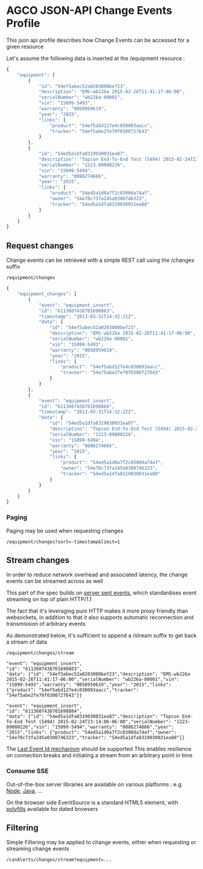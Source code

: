 # AGCO JSON-API Change Events Profile

This json api profile describes how Change Events can be accessed for a given resource

Let's assume the following data is inserted at the /equipment resource :

```javascript
{
    "equipment": [
        {
            "id": "54ef5abec52a0203000bef23",
            "description": "EMS-wb226a 2015-02-26T11:41:17-06:00",
            "serialNumber": "wb226a-00001",
            "vin": "15099-5493",
            "warranty": "0058959619",
            "year": "2015",
            "links": {
                "product": "54ef5abd127e4c030093aacc",
                "tracker": "54ef5abe2fe70f0300727643"
            }
        },
        {
            "id": "54ed5a1dfa8319030031ea87",
            "description": "Topcon End-To-End Test (5494) 2015-02-24T23:14:06-06:00",
            "serialNumber": "1223-09000226",
            "vin": "15099-5494",
            "warranty": "0086274666",
            "year": "2015",
            "links": {
                "product": "54ed5a1d0a7f2c0300da74af",
                "owner": "54e78c73fa245a0300746323",
                "tracker": "54ed5a1dfa8319030031ea88"
            }
        }
    ]
}
```

## Request changes

Change events can be retrieved with a simple REST call using the /changes suffix

```
/equipment/changes
```

```javascript
{
    "equipment_changes": [
        {
            "event": "equipment_insert",
            "id": "6113607438701690883",
            "timestamp": "2013-03-31T14:32:21Z",
            "data": {
                "id": "54ef5abec52a0203000bef23",
                "description": "EMS-wb226a 2015-02-26T11:41:17-06:00",
                "serialNumber": "wb226a-00001",
                "vin": "15099-5493",
                "warranty": "0058959619",
                "year": "2015",
                "links": {
                    "product": "54ef5abd127e4c030093aacc",
                    "tracker": "54ef5abe2fe70f0300727643"
                }
            }
        },
        {
            "event": "equipment_insert",
            "id": "6113607438701690884",
            "timestamp": "2013-03-31T14:32:22Z",
            "data": {
                "id": "54ed5a1dfa8319030031ea87",
                "description": "Topcon End-To-End Test (5494) 2015-02-24T23:14:06-06:00",
                "serialNumber": "1223-09000226",
                "vin": "15099-5494",
                "warranty": "0086274666",
                "year": "2015",
                "links": {
                    "product": "54ed5a1d0a7f2c0300da74af",
                    "owner": "54e78c73fa245a0300746323",
                    "tracker": "54ed5a1dfa8319030031ea88"
                }
            }
        }
    ]
}
```

### Paging

Paging may be used when requesting changes

```
/equipment/changes?sort=-timestamp&limit=1
```

## Stream changes

In order to reduce network overhead and associated latency, the change events can be streamed across as well

This part of the spec builds on [server sent events](http://www.w3.org/TR/2009/WD-eventsource-20091029/),
which standardises event streaming on top of plain HTTP/1.1

The fact that it's leveraging pure HTTP makes it more proxy friendly than websockets,
in addition to that it also supports automatic reconnection and transmission of arbitrary events


As demonstrated below, it's sufficient to append a /stream suffix to get back a stream of data

```
/equipment/changes/stream
```

```
"event": "equipment_insert",
"id": "6113607438701690883",
"data": {"id": "54ef5abec52a0203000bef23","description": "EMS-wb226a 2015-02-26T11:41:17-06:00","serialNumber": "wb226a-00001","vin": "15099-5493","warranty": "0058959619","year": "2015","links": {"product": "54ef5abd127e4c030093aacc","tracker": "54ef5abe2fe70f0300727643"}}

"event": "equipment_insert",
"id": "6113607438701690884",
"data": {"id": "54ed5a1dfa8319030031ea87","description": "Topcon End-To-End Test (5494) 2015-02-24T23:14:06-06:00","serialNumber": "1223-09000226","vin": "15099-5494","warranty": "0086274666","year": "2015","links": {"product": "54ed5a1d0a7f2c0300da74af","owner": "54e78c73fa245a0300746323","tracker": "54ed5a1dfa8319030031ea88"}}
```

The [Last Event Id mechanism](http://www.w3.org/TR/2009/WD-eventsource-20091029/#last-event-id) should be supported
This enables resilience on connection breaks and initiating a stream from an arbitrary point in time


### Consume SSE

Out-of-the-box server libraries are available on various platforms : e.g. [Node](https://github.com/aslakhellesoy/eventsource-node),
[Java](https://github.com/aslakhellesoy/eventsource-java), ...

On the browser side EventSource is a standard HTML5 element, with [polyfills](http://html5please.com/#eventSource) available for dated browsers


## Filtering

Simple Filtering may be applied to change events, either when requesting or streaming change events

```
/canAlerts/changes/stream?equipment=...
```
